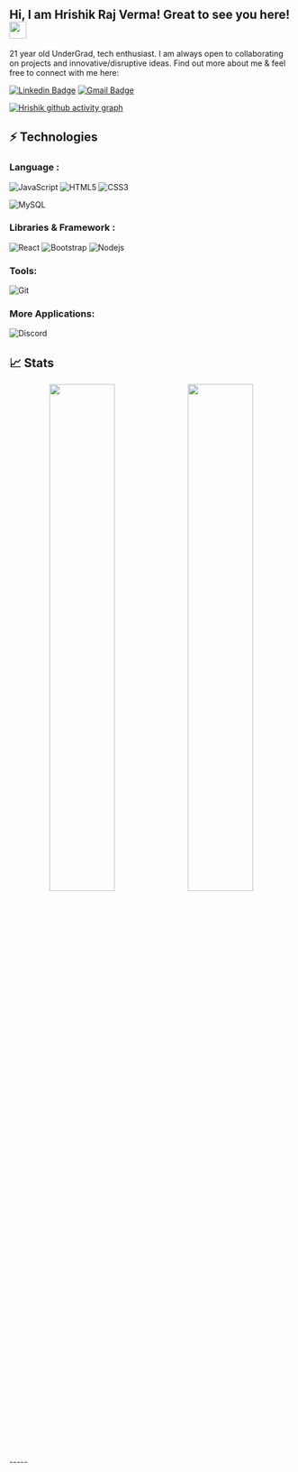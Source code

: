 ## Hi, I am Hrishik Raj Verma! Great to see you here! <img src="https://raw.githubusercontent.com/aemmadi/aemmadi/master/wave.gif" width="30px">

21 year old UnderGrad, tech enthusiast. I am always open to collaborating on projects and innovative/disruptive ideas. Find out more about me & feel free to connect with me here:

[![Linkedin Badge](https://img.shields.io/badge/-HrishikVerma-blue?style=flat-square&logo=Linkedin&logoColor=white&link=https://www.linkedin.com/in/khushi321/)](https://www.linkedin.com/in/hrishik-raj-verma-59b180213/)
[![Gmail Badge](https://img.shields.io/badge/-vermahr20@gmail.com-c14438?style=flat-square&logo=Gmail&logoColor=white&link=mailto:vermahr20@gmail.com)](mailto:vermahr20@gmail.com)
<!-- [![Website Badge](https://img.shields.io/badge/-Portfolio-black?style=flat-square&logo=&logoColor=white&link=https://hrishikverma.github.io/portfolio/#/)](https://hrishikverma.github.io/portfolio/#/) -->

[![Hrishik github activity graph](https://activity-graph.herokuapp.com/graph?username=hrishikverma&theme=xcode)](https://git.io/hrishikverma)

## ⚡ Technologies

### Language :

<!-- ![Java](https://img.shields.io/badge/-java-E34A86?style=flat-square&logo=java) -->
<!-- ![Python](https://img.shields.io/badge/-Python-black?style=flat-square&logo=Python) -->
<!-- ![C++](https://img.shields.io/badge/-C++-00599C?style=flat-square&logo=c) -->
![JavaScript](https://img.shields.io/badge/-JavaScript-black?style=flat-square&logo=javascript)
![HTML5](https://img.shields.io/badge/-HTML5-E34F26?style=flat-square&logo=html5&logoColor=white)
![CSS3](https://img.shields.io/badge/-CSS3-1572B6?style=flat-square&logo=css3)
<!-- ![TypeScript](https://img.shields.io/badge/-TypeScript-007ACC?style=flat-square&logo=typescript) -->
![MySQL](https://img.shields.io/badge/-MySQL-black?style=flat-square&logo=mysql)
### Libraries & Framework :

![React](https://img.shields.io/badge/-React-black?style=flat-square&logo=react)
![Bootstrap](https://img.shields.io/badge/-Bootstrap-563D7C?style=flat-square&logo=bootstrap)
![Nodejs](https://img.shields.io/badge/-Nodejs-black?style=flat-square&logo=Node.js)

### Tools:

<!-- <a href="#"><img alt="GitHub Pages" src="https://img.shields.io/badge/GitHub%20Pages-%23327FC7.svg?logo=github&logoColor=white"></a> 
<a href="#"><img alt="Heroku" src="https://img.shields.io/badge/Heroku%20-%23430098.svg?logo=heroku&logoColor=white"></a>
![Google Cloud](https://img.shields.io/badge/Google%20Cloud-black?style=flat-square&logo=google-cloud) -->
![Git](https://img.shields.io/badge/-Git-black?style=flat-square&logo=git)
<!-- <a href="#"><img alt="Postman" src="https://img.shields.io/badge/Postman-FF6C37?logo=postman&logoColor=white"></a> -->

### More Applications:

![Discord](https://img.shields.io/badge/Discord-7289DA?style=for-the-badge&logo=discord&logoColor=white)


## 📈 Stats

<p align="center">

  <img width="48%" src="https://github-readme-stats.vercel.app/api?username=hrishikverma&show_icons=true&theme=tokyonight" />
  <img width="48%" src="https://github-readme-streak-stats.herokuapp.com/?user=hrishikverma&theme=tokyonight" />
</p>

<br>
-----
